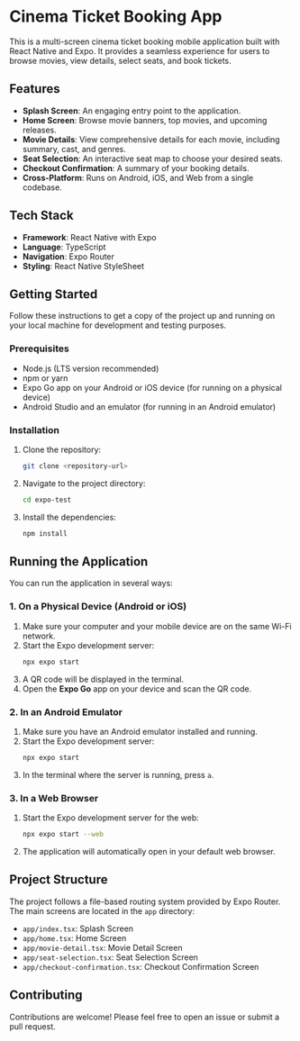 # Cinema Ticket Booking App

This is a multi-screen cinema ticket booking mobile application built with React Native and Expo. It provides a seamless experience for users to browse movies, view details, select seats, and book tickets.

## Features

- **Splash Screen**: An engaging entry point to the application.
- **Home Screen**: Browse movie banners, top movies, and upcoming releases.
- **Movie Details**: View comprehensive details for each movie, including summary, cast, and genres.
- **Seat Selection**: An interactive seat map to choose your desired seats.
- **Checkout Confirmation**: A summary of your booking details.
- **Cross-Platform**: Runs on Android, iOS, and Web from a single codebase.

## Tech Stack

- **Framework**: React Native with Expo
- **Language**: TypeScript
- **Navigation**: Expo Router
- **Styling**: React Native StyleSheet

## Getting Started

Follow these instructions to get a copy of the project up and running on your local machine for development and testing purposes.

### Prerequisites

- Node.js (LTS version recommended)
- npm or yarn
- Expo Go app on your Android or iOS device (for running on a physical device)
- Android Studio and an emulator (for running in an Android emulator)

### Installation

1.  Clone the repository:
    ```bash
    git clone <repository-url>
    ```
2.  Navigate to the project directory:
    ```bash
    cd expo-test
    ```
3.  Install the dependencies:
    ```bash
    npm install
    ```

## Running the Application

You can run the application in several ways:

### 1. On a Physical Device (Android or iOS)

1.  Make sure your computer and your mobile device are on the same Wi-Fi network.
2.  Start the Expo development server:
    ```bash
    npx expo start
    ```
3.  A QR code will be displayed in the terminal.
4.  Open the **Expo Go** app on your device and scan the QR code.

### 2. In an Android Emulator

1.  Make sure you have an Android emulator installed and running.
2.  Start the Expo development server:
    ```bash
    npx expo start
    ```
3.  In the terminal where the server is running, press `a`.

### 3. In a Web Browser

1.  Start the Expo development server for the web:
    ```bash
    npx expo start --web
    ```
2.  The application will automatically open in your default web browser.

## Project Structure

The project follows a file-based routing system provided by Expo Router. The main screens are located in the `app` directory:

- `app/index.tsx`: Splash Screen
- `app/home.tsx`: Home Screen
- `app/movie-detail.tsx`: Movie Detail Screen
- `app/seat-selection.tsx`: Seat Selection Screen
- `app/checkout-confirmation.tsx`: Checkout Confirmation Screen

## Contributing

Contributions are welcome! Please feel free to open an issue or submit a pull request.
